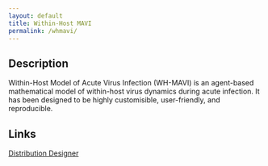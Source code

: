 ```yaml
---
layout: default
title: Within-Host MAVI
permalink: /whmavi/
---
```


## Description
Within-Host Model of Acute Virus Infection (WH-MAVI) is an agent-based mathematical model of within-host virus dynamics during acute infection. It has been designed to be highly customisible, user-friendly, and reproducible.

## Links

<a href="/whmavi/distribution_designer/" class="project-button">Distribution Designer</a>
